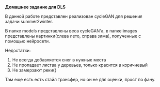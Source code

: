 **Домашнее задание для DLS**

В данной работе представлен реализован cycleGAN для решения задачи summer2winter. 

В папке models представлены веса cycleGAN'a, в папке images представлены картинки(слева лето, справа зима), полученные с помощью нейросети. 


Недостатки:
  1) Не всегда добавляется снег в нужные места
  2) Не пропадает листва у деревьев, только красится в коричневый
  3) Не замерзают реки((
  
  
Там еще есть есть стайл трансфер, но он не для оценки, прост по фану.

